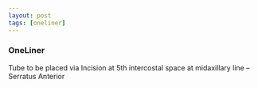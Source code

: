```yaml
---
layout: post
tags: [oneliner]
---
```



### OneLiner

Tube to be placed via Incision at 5th intercostal space at midaxillary line – Serratus Anterior
